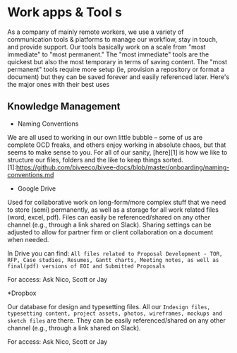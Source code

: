 # Work apps & Tool    s 

As a company of mainly remote workers, we use a variety of communication tools & platforms to manage our workflow, stay in touch, and provide support. Our tools basically work on a scale from "most immediate" to "most permanent." The "most immediate" tools are the quickest but also the most temporary in terms of saving content. The "most permanent" tools require more setup (ie, provision a repository or format a document) but they can be saved forever and easily referenced later. Here's the major ones with their best uses

## Knowledge Management

* Naming Conventions

We are all used to working in our own little bubble – some of us are complete OCD freaks, and others enjoy working in absolute chaos, but that seems to make sense to you. For all of our sanity, [here][1] is how we like to structure our files, folders and the like to keep things sorted.
[1]:https://github.com/biveeco/bivee-docs/blob/master/onboarding/naming-conventions.md
* Google Drive

Used for collaborative work on long-form/more complex stuff that we need to store (semi) permanently, as well as a storage for all work related files (word, excel, pdf). Files can easily be referenced/shared on any other channel (e.g., through a link shared on Slack). Sharing settings can be adjusted to allow for partner firm or client collaboration on a document when needed. 

In Drive you can find: `All files related to Proposal Development - TOR, RFP, Case studies, Resumes, Gantt charts, Meeting notes, as well as final(pdf) versions of EOI and Submitted Proposals`

For access: Ask Nico, Scott or Jay

*Dropbox

Our database for design and typesetting files. All our `Indesign files, typesetting content, project assets, photos, wireframes, mockups and sketch files` are there. They can be easily referenced/shared on any other channel (e.g., through a link shared on Slack). 

For access: Ask Nico, Scott or Jay
